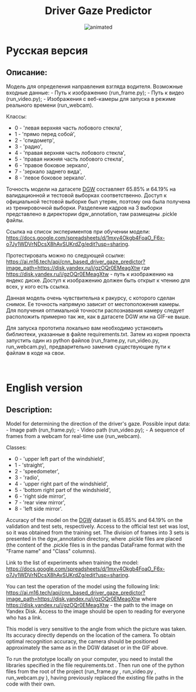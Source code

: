 <h1 align="center">Driver Gaze Predictor</h1>

<p align="center">
  <img src="demo.gif" alt="animated" />
</p>

# Русская версия
## Описание:

Модель для определения направления взгляда водителя. 
Возможные входные данные:
    - Путь к изображению (run_frame.py);
    - Путь к видео (run_video.py);
    - Изображения с веб-камеры для запуска в режиме реального времени (run_webcam).

Классы:
- 0 - 'левая верхняя часть лобового стекла',
- 1 - 'прямо перед собой',
- 2 - 'спидометр', 
- 3 - 'радио',
- 4 - 'правая верхняя часть лобового стекла',
- 5 - 'правая нижняя часть лобового стекла', 
- 6 - 'правое боковое зеркало', 
- 7 - 'зеркало заднего вида', 
- 8 - 'левое боковое зеркало'.

Точность модели на датасете <a href='https://sites.google.com/view/drivergazeprediction/home?pli=1'>DGW</a> составляет 65.85% и 64.19% на валидационной и тестовой выборках соответственно. Доступ к официальной тестовой выборке был утерян, поэтому она была получена из тренировочной выборки. Разделение кадров на 3 выборки представлено в директории dgw_annotation, там размещены .pickle файлы.

Ссылка на список экспериментов при обучении модели: https://docs.google.com/spreadsheets/d/1mxy4Okgb4FoaO_F6x-o7Jy1WDVrNDcsX8hAvSUKrdZg/edit?usp=sharing.

Протестировать можно по следующей ссылке: https://ai.m16.tech/api/cnn_based_driver_gaze_predictor?image_path=https://disk.yandex.ru/i/gzOQr0EMeagXtw
где https://disk.yandex.ru/i/gzOQr0EMeagXtw - путь к изображению на яндекс диске. Доступ к изображению должен быть открыт к чтению для всех, у кого есть ссылка.

Данная модель очень чувствительна к ракурсу, с которого сделан снимок. Ее точность напрямую зависит от местоположения камеры. Для получения оптимальной точности распознавания камеру следует расположить примерно так же, как в датасете DGW или на GIF-ке выше.

Для запуска прототипа локально вам необходимо установить библиотеки, указанные в файле requirements.txt. Затем из корня проекта запустить один из python файлов (run_frame.py, run_video.py, run_webcam.py), предварительно заменив существующие пути к файлам в коде на свои.

<br>

# English version
## Description:

Model for determining the direction of the driver's gaze. 
Possible input data:
    - Image path (run_frame.py);
    - Video path (run_video.py);
    - A sequence of frames from a webcam for real-time use (run_webcam).

Classes:
- 0 - 'upper left part of the windshield',
- 1 - 'straight',
- 2 - 'speedometer', 
- 3 - 'radio',
- 4 - 'upper right part of the windshield',
- 5 - 'bottom right part of the windshield', 
- 6 - 'right side mirror', 
- 7 - 'rear view mirror', 
- 8 - 'left side mirror'.

Accuracy of the model on the <a href='https://sites.google.com/view/drivergazeprediction/home?pli=1'>DGW</a> dataset is 65.85% and 64.19% on the validation and test sets, respectively. Access to the official test set was lost, so it was obtained from the training set. The division of frames into 3 sets is presented in the dgw_annotation directory, where .pickle files are placed (the content of the .pickle files is in the pandas DataFrame format with the "Frame name" and "Class" columns).

Link to the list of experiments when training the model: https://docs.google.com/spreadsheets/d/1mxy4Okgb4FoaO_F6x-o7Jy1WDVrNDcsX8hAvSUKrdZg/edit?usp=sharing.

You can test the operation of the model using the following link: https://ai.m16.tech/api/cnn_based_driver_gaze_predictor?image_path=https://disk.yandex.ru/i/gzOQr0EMeagXtw
where https://disk.yandex.ru/i/gzOQr0EMeagXtw - the path to the image on Yandex Disk. Access to the image should be open to reading for everyone who has a link.

This model is very sensitive to the angle from which the picture was taken. Its accuracy directly depends on the location of the camera. To obtain optimal recognition accuracy, the camera should be positioned approximately the same as in the DGW dataset or in the GIF above.

To run the prototype locally on your computer, you need to install the libraries specified in the file requirements.txt . Then run one of the python files from the root of the project (run_frame.py , run_video.py , run_webcam.py ), having previously replaced the existing file paths in the code with their own.